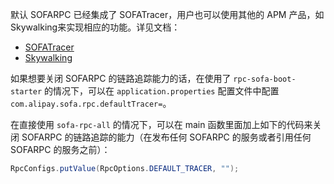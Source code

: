 默认 SOFARPC 已经集成了 SOFATracer，用户也可以使用其他的 APM 产品，如 Skywalking来实现相应的功能。详见文档：

* [SOFATracer](./SOFATracer-Usage)
* [Skywalking](./Skywalking-Usage)

如果想要关闭 SOFARPC 的链路追踪能力的话，在使用了 `rpc-sofa-boot-starter` 的情况下，可以在 `application.properties` 配置文件中配置 `com.alipay.sofa.rpc.defaultTracer=`。

在直接使用 `sofa-rpc-all` 的情况下，可以在 main 函数里面加上如下的代码来关闭 SOFARPC 的链路追踪的能力（在发布任何 SOFARPC 的服务或者引用任何 SOFARPC 的服务之前）：

```java
RpcConfigs.putValue(RpcOptions.DEFAULT_TRACER, "");
```